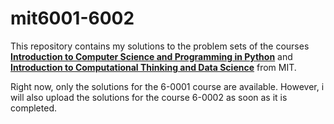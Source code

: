 # mit6001-6002
This repository contains my solutions to the problem sets of the courses [**Introduction to Computer Science and Programming in Python**](https://ocw.mit.edu/courses/electrical-engineering-and-computer-science/6-0001-introduction-to-computer-science-and-programming-in-python-fall-2016/) and 
[**Introduction to Computational Thinking and Data Science**](https://ocw.mit.edu/courses/electrical-engineering-and-computer-science/6-0002-introduction-to-computational-thinking-and-data-science-fall-2016/) from MIT.

Right now, only the solutions for the 6-0001 course are available. However, i will also upload the solutions for the course 6-0002 as soon as it is completed.

